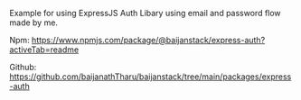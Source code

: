 Example for using ExpressJS Auth Libary using email and password flow made by me.

Npm: https://www.npmjs.com/package/@baijanstack/express-auth?activeTab=readme

Github: https://github.com/baijanathTharu/baijanstack/tree/main/packages/express-auth
